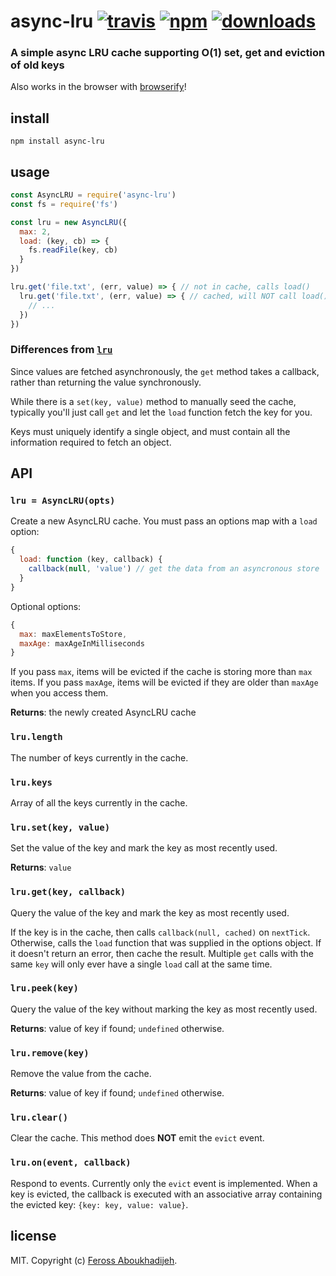 # async-lru [![travis][travis-image]][travis-url] [![npm][npm-image]][npm-url] [![downloads][downloads-image]][downloads-url]

[travis-image]: https://img.shields.io/travis/feross/async-lru/master.svg
[travis-url]: https://travis-ci.org/feross/async-lru
[npm-image]: https://img.shields.io/npm/v/async-lru.svg
[npm-url]: https://npmjs.org/package/async-lru
[downloads-image]: https://img.shields.io/npm/dm/async-lru.svg
[downloads-url]: https://npmjs.org/package/async-lru

### A simple async LRU cache supporting O(1) set, get and eviction of old keys

Also works in the browser with [browserify](http://browserify.org/)!

## install

```
npm install async-lru
```

## usage

```js
const AsyncLRU = require('async-lru')
const fs = require('fs')

const lru = new AsyncLRU({
  max: 2,
  load: (key, cb) => {
    fs.readFile(key, cb)
  }
})

lru.get('file.txt', (err, value) => { // not in cache, calls load()
  lru.get('file.txt', (err, value) => { // cached, will NOT call load()
    // ...
  })
})
```

### Differences from [`lru`](https://www.npmjs.com/package/lru)

Since values are fetched asynchronously, the `get` method takes a callback, rather
than returning the value synchronously.

While there is a `set(key, value)` method to manually seed the cache, typically
you'll just call `get` and let the `load` function fetch the key for you.

Keys must uniquely identify a single object, and must contain all the information
required to fetch an object.

## API

### `lru = AsyncLRU(opts)`

Create a new AsyncLRU cache. You must pass an options map with a `load` option:

```js
{
  load: function (key, callback) {
    callback(null, 'value') // get the data from an asyncronous store
  }
}
```

Optional options:

```js
{
  max: maxElementsToStore,
  maxAge: maxAgeInMilliseconds
}
```

If you pass `max`, items will be evicted if the cache is storing more than `max` items.
If you pass `maxAge`, items will be evicted if they are older than `maxAge` when you access them.

**Returns**: the newly created AsyncLRU cache

### `lru.length`

The number of keys currently in the cache.

### `lru.keys`

Array of all the keys currently in the cache.

### `lru.set(key, value)`

Set the value of the key and mark the key as most recently used.

**Returns**: `value`

### `lru.get(key, callback)`

Query the value of the key and mark the key as most recently used.

If the key is in the cache, then calls `callback(null, cached)` on `nextTick`.
Otherwise, calls the `load` function that was supplied in the options object. If it
doesn't return an error, then cache the result. Multiple `get` calls with the same
`key` will only ever have a single `load` call at the same time.

### `lru.peek(key)`

Query the value of the key without marking the key as most recently used.

**Returns**: value of key if found; `undefined` otherwise.

### `lru.remove(key)`

Remove the value from the cache.

**Returns**: value of key if found; `undefined` otherwise.

### `lru.clear()`

Clear the cache. This method does **NOT** emit the `evict` event.

### `lru.on(event, callback)`

Respond to events. Currently only the `evict` event is implemented. When a key is
evicted, the callback is executed with an associative array containing the evicted
key: `{key: key, value: value}`.

## license

MIT. Copyright (c) [Feross Aboukhadijeh](http://feross.org).
